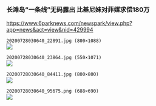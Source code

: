 ### 长滩岛“一条线”无码露出 比基尼妹对菲媒求偿180万
https://www.6parknews.com/newspark/view.php?app=news&act=view&nid=429994

`20200728030640_22891.jpg (800×1088)`<br>
![](https://web.popo8.com/20200728/20200728030640_22891.jpg)

`20200728030640_23864.jpg (550×1071)`<br>
![](https://web.popo8.com/20200728/20200728030640_23864.jpg)

`20200728030640_84411.jpg (800×800)`<br>
![](https://web.popo8.com/20200728/20200728030640_84411.jpg)

`20200728030640_95675.png (688×690)`<br>
![](https://web.popo8.com/20200728/20200728030640_95675.png)
